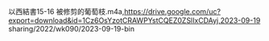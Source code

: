 以西結書15-16 被修剪的葡萄枝.m4a,https://drive.google.com/uc?export=download&id=1Cz6OsYzotCRAWPYstCQEZ0ZSlIxCDAyj,2023-09-19
sharing/2022/wk090/2023-09-19-bin
